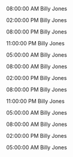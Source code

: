 08:00:00 AM Billy Jones

02:00:00 PM Billy Jones

08:00:00 PM Billy Jones

11:00:00 PM Billy Jones

05:00:00 AM Billy Jones

08:00:00 AM Billy Jones

02:00:00 PM Billy Jones

08:00:00 PM Billy Jones

11:00:00 PM Billy Jones

05:00:00 AM Billy Jones

08:00:00 AM Billy Jones

02:00:00 PM Billy Jones

05:00:00 AM Billy Jones


